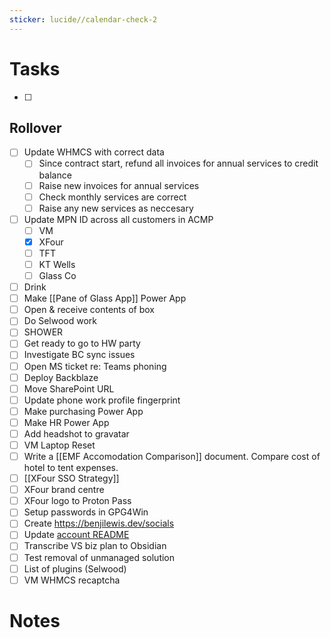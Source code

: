 ```yaml
---
sticker: lucide//calendar-check-2
---
```

# Tasks
- [ ] 
## Rollover
- [ ] Update WHMCS with correct data
	- [ ] Since contract start, refund all invoices for annual services to credit balance
	- [ ] Raise new invoices for annual services
	- [ ] Check monthly services are correct
	- [ ] Raise any new services as neccesary
- [ ] Update MPN ID across all customers in ACMP
	- [ ] VM
	- [x] XFour
	- [ ] TFT
	- [ ] KT Wells
	- [ ] Glass Co
- [ ] Drink
- [ ] Make [[Pane of Glass App]] Power App
- [ ] Open & receive contents of box
- [ ] Do Selwood work
- [ ] SHOWER
- [ ] Get ready to go to HW party
- [ ] Investigate BC sync issues
- [ ] Open MS ticket re: Teams phoning
- [ ] Deploy Backblaze
- [ ] Move SharePoint URL
- [ ] Update phone work profile fingerprint
- [ ] Make purchasing Power App
- [ ] Make HR Power App
- [ ] Add headshot to gravatar
- [ ] VM Laptop Reset
- [ ] Write a [[EMF Accomodation Comparison]] document. Compare cost of hotel to tent expenses. 
- [ ] [[XFour SSO Strategy]]
- [ ] XFour brand centre
- [ ] XFour logo to Proton Pass
- [ ] Setup passwords in GPG4Win
- [ ] Create https://benjilewis.dev/socials
- [ ] Update [account README](https://github.com/benjisoft/benjisoft)
- [ ] Transcribe VS biz plan to Obsidian 
- [ ] Test removal of unmanaged solution
- [ ] List of plugins (Selwood)
- [ ] VM WHMCS recaptcha

# Notes